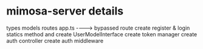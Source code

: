 # mimosa-server details

types
models
routes
app.ts ----> bypassed route
create register & login statics method and create UserModelInterface
create token manager
create auth controller
create auth middleware
